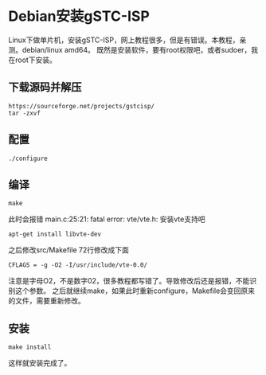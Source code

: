 # Debian安装gSTC-ISP
Linux下做单片机，安装gSTC-ISP，网上教程很多，但是有错误。本教程，亲测。debian/linux amd64。
既然是安装软件，要有root权限吧，或者sudoer，我在root下安装。
## 下载源码并解压
```
https://sourceforge.net/projects/gstcisp/
tar -zxvf
```
## 配置
```
./configure
```
## 编译
```
make
```
此时会报错
main.c:25:21: fatal error: vte/vte.h:
安装vte支持吧
```
apt-get install libvte-dev
```
之后修改src/Makefile
72行修改成下面
```
CFLAGS = -g -O2 -I/usr/include/vte-0.0/
```
注意是字母O2，不是数字02，很多教程都写错了。导致修改后还是报错，不能识别这个参数。
之后就继续make，如果此时重新configure，Makefile会变回原来的文件，需要重新修改。

## 安装
```
make install
```
这样就安装完成了。